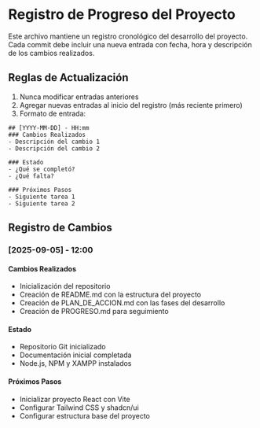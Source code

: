 # Registro de Progreso del Proyecto

Este archivo mantiene un registro cronológico del desarrollo del proyecto. Cada commit debe incluir una nueva entrada con fecha, hora y descripción de los cambios realizados.

## Reglas de Actualización
1. Nunca modificar entradas anteriores
2. Agregar nuevas entradas al inicio del registro (más reciente primero)
3. Formato de entrada:

```
## [YYYY-MM-DD] - HH:mm
### Cambios Realizados
- Descripción del cambio 1
- Descripción del cambio 2

### Estado
- ¿Qué se completó?
- ¿Qué falta?

### Próximos Pasos
- Siguiente tarea 1
- Siguiente tarea 2
```

## Registro de Cambios

### [2025-09-05] - 12:00
#### Cambios Realizados
- Inicialización del repositorio
- Creación de README.md con la estructura del proyecto
- Creación de PLAN_DE_ACCION.md con las fases del desarrollo
- Creación de PROGRESO.md para seguimiento

#### Estado
- Repositorio Git inicializado
- Documentación inicial completada
- Node.js, NPM y XAMPP instalados

#### Próximos Pasos
- Inicializar proyecto React con Vite
- Configurar Tailwind CSS y shadcn/ui
- Configurar estructura base del proyecto
